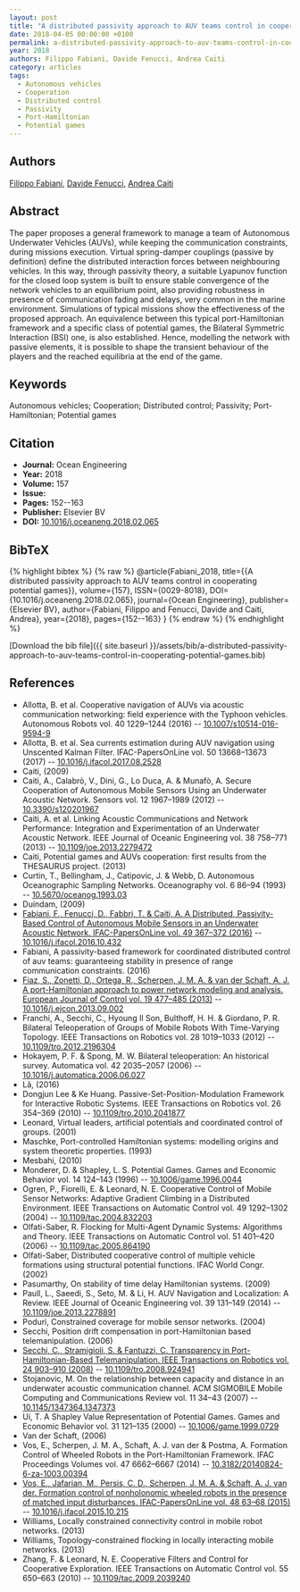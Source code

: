 ```yaml
---
layout: post
title: "A distributed passivity approach to AUV teams control in cooperating potential games"
date: 2018-04-05 00:00:00 +0100
permalink: a-distributed-passivity-approach-to-auv-teams-control-in-cooperating-potential-games
year: 2018
authors: Filippo Fabiani, Davide Fenucci, Andrea Caiti
category: articles
tags:
  - Autonomous vehicles
  - Cooperation
  - Distributed control
  - Passivity
  - Port-Hamiltonian
  - Potential games
---
```

 
## Authors
[Filippo Fabiani](authors/filippo-fabiani), [Davide Fenucci](authors/davide-fenucci), [Andrea Caiti](authors/andrea-caiti)
 
## Abstract
The paper proposes a general framework to manage a team of Autonomous Underwater Vehicles (AUVs), while keeping the communication constraints, during missions execution. Virtual spring-damper couplings (passive by definition) define the distributed interaction forces between neighbouring vehicles. In this way, through passivity theory, a suitable Lyapunov function for the closed loop system is built to ensure stable convergence of the network vehicles to an equilibrium point, also providing robustness in presence of communication fading and delays, very common in the marine environment. Simulations of typical missions show the effectiveness of the proposed approach. An equivalence between this typical port-Hamiltonian framework and a specific class of potential games, the Bilateral Symmetric Interaction (BSI) one, is also established. Hence, modelling the network with passive elements, it is possible to shape the transient behaviour of the players and the reached equilibria at the end of the game.
 
## Keywords
Autonomous vehicles; Cooperation; Distributed control; Passivity; Port-Hamiltonian; Potential games
 
## Citation
- **Journal:** Ocean Engineering
- **Year:** 2018
- **Volume:** 157
- **Issue:** 
- **Pages:** 152--163
- **Publisher:** Elsevier BV
- **DOI:** [10.1016/j.oceaneng.2018.02.065](https://doi.org/10.1016/j.oceaneng.2018.02.065)
 
## BibTeX
{% highlight bibtex %}
{% raw %}
@article{Fabiani_2018,
  title={{A distributed passivity approach to AUV teams control in cooperating potential games}},
  volume={157},
  ISSN={0029-8018},
  DOI={10.1016/j.oceaneng.2018.02.065},
  journal={Ocean Engineering},
  publisher={Elsevier BV},
  author={Fabiani, Filippo and Fenucci, Davide and Caiti, Andrea},
  year={2018},
  pages={152--163}
}
{% endraw %}
{% endhighlight %}
 
[Download the bib file]({{ site.baseurl }}/assets/bib/a-distributed-passivity-approach-to-auv-teams-control-in-cooperating-potential-games.bib)
 
## References
- Allotta, B. et al. Cooperative navigation of AUVs via acoustic communication networking: field experience with the Typhoon vehicles. Autonomous Robots vol. 40 1229–1244 (2016) -- [10.1007/s10514-016-9594-9](https://doi.org/10.1007/s10514-016-9594-9)
- Allotta, B. et al. Sea currents estimation during AUV navigation using Unscented Kalman Filter. IFAC-PapersOnLine vol. 50 13668–13673 (2017) -- [10.1016/j.ifacol.2017.08.2528](https://doi.org/10.1016/j.ifacol.2017.08.2528)
- Caiti, (2009)
- Caiti, A., Calabrò, V., Dini, G., Lo Duca, A. & Munafò, A. Secure Cooperation of Autonomous Mobile Sensors Using an Underwater Acoustic Network. Sensors vol. 12 1967–1989 (2012) -- [10.3390/s120201967](https://doi.org/10.3390/s120201967)
- Caiti, A. et al. Linking Acoustic Communications and Network Performance: Integration and Experimentation of an Underwater Acoustic Network. IEEE Journal of Oceanic Engineering vol. 38 758–771 (2013) -- [10.1109/joe.2013.2279472](https://doi.org/10.1109/joe.2013.2279472)
- Caiti, Potential games and AUVs cooperation: first results from the THESAURUS project. (2013)
- Curtin, T., Bellingham, J., Catipovic, J. & Webb, D. Autonomous Oceanographic Sampling Networks. Oceanography vol. 6 86–94 (1993) -- [10.5670/oceanog.1993.03](https://doi.org/10.5670/oceanog.1993.03)
- Duindam, (2009)
- [Fabiani, F., Fenucci, D., Fabbri, T. & Caiti, A. A Distributed, Passivity-Based Control of Autonomous Mobile Sensors in an Underwater Acoustic Network. IFAC-PapersOnLine vol. 49 367–372 (2016)](a-distributed-passivity-based-control-of-autonomous-mobile-sensors-in-an-underwater-acoustic-network) -- [10.1016/j.ifacol.2016.10.432](https://doi.org/10.1016/j.ifacol.2016.10.432)
- Fabiani, A passivity-based framework for coordinated distributed control of auv teams: guaranteeing stability in presence of range communication constraints. (2016)
- [Fiaz, S., Zonetti, D., Ortega, R., Scherpen, J. M. A. & van der Schaft, A. J. A port-Hamiltonian approach to power network modeling and analysis. European Journal of Control vol. 19 477–485 (2013)](a-port-hamiltonian-approach-to-power-network-modeling-and-analysis) -- [10.1016/j.ejcon.2013.09.002](https://doi.org/10.1016/j.ejcon.2013.09.002)
- Franchi, A., Secchi, C., Hyoung Il Son, Bulthoff, H. H. & Giordano, P. R. Bilateral Teleoperation of Groups of Mobile Robots With Time-Varying Topology. IEEE Transactions on Robotics vol. 28 1019–1033 (2012) -- [10.1109/tro.2012.2196304](https://doi.org/10.1109/tro.2012.2196304)
- Hokayem, P. F. & Spong, M. W. Bilateral teleoperation: An historical survey. Automatica vol. 42 2035–2057 (2006) -- [10.1016/j.automatica.2006.06.027](https://doi.org/10.1016/j.automatica.2006.06.027)
- Lã, (2016)
- Dongjun Lee & Ke Huang. Passive-Set-Position-Modulation Framework for Interactive Robotic Systems. IEEE Transactions on Robotics vol. 26 354–369 (2010) -- [10.1109/tro.2010.2041877](https://doi.org/10.1109/tro.2010.2041877)
- Leonard, Virtual leaders, artificial potentials and coordinated control of groups. (2001)
- Maschke, Port-controlled Hamiltonian systems: modelling origins and system theoretic properties. (1993)
- Mesbahi, (2010)
- Monderer, D. & Shapley, L. S. Potential Games. Games and Economic Behavior vol. 14 124–143 (1996) -- [10.1006/game.1996.0044](https://doi.org/10.1006/game.1996.0044)
- Ogren, P., Fiorelli, E. & Leonard, N. E. Cooperative Control of Mobile Sensor Networks: Adaptive Gradient Climbing in a Distributed Environment. IEEE Transactions on Automatic Control vol. 49 1292–1302 (2004) -- [10.1109/tac.2004.832203](https://doi.org/10.1109/tac.2004.832203)
- Olfati-Saber, R. Flocking for Multi-Agent Dynamic Systems: Algorithms and Theory. IEEE Transactions on Automatic Control vol. 51 401–420 (2006) -- [10.1109/tac.2005.864190](https://doi.org/10.1109/tac.2005.864190)
- Olfati-Saber, Distributed cooperative control of multiple vehicle formations using structural potential functions. IFAC World Congr. (2002)
- Pasumarthy, On stability of time delay Hamiltonian systems. (2009)
- Paull, L., Saeedi, S., Seto, M. & Li, H. AUV Navigation and Localization: A Review. IEEE Journal of Oceanic Engineering vol. 39 131–149 (2014) -- [10.1109/joe.2013.2278891](https://doi.org/10.1109/joe.2013.2278891)
- Poduri, Constrained coverage for mobile sensor networks. (2004)
- Secchi, Position drift compensation in port-Hamiltonian based telemanipulation. (2006)
- [Secchi, C., Stramigioli, S. & Fantuzzi, C. Transparency in Port-Hamiltonian-Based Telemanipulation. IEEE Transactions on Robotics vol. 24 903–910 (2008)](transparency-in-port-hamiltonian-based-telemanipulation) -- [10.1109/tro.2008.924941](https://doi.org/10.1109/tro.2008.924941)
- Stojanovic, M. On the relationship between capacity and distance in an underwater acoustic communication channel. ACM SIGMOBILE Mobile Computing and Communications Review vol. 11 34–43 (2007) -- [10.1145/1347364.1347373](https://doi.org/10.1145/1347364.1347373)
- Ui, T. A Shapley Value Representation of Potential Games. Games and Economic Behavior vol. 31 121–135 (2000) -- [10.1006/game.1999.0729](https://doi.org/10.1006/game.1999.0729)
- Van der Schaft, (2006)
- Vos, E., Scherpen, J. M. A., Schaft, A. J. van der & Postma, A. Formation Control of Wheeled Robots in the Port-Hamiltonian Framework. IFAC Proceedings Volumes vol. 47 6662–6667 (2014) -- [10.3182/20140824-6-za-1003.00394](https://doi.org/10.3182/20140824-6-za-1003.00394)
- [Vos, E., Jafarian, M., Persis, C. D., Scherpen, J. M. A. & Schaft, A. J. van der. Formation control of nonholonomic wheeled robots in the presence of matched input disturbances. IFAC-PapersOnLine vol. 48 63–68 (2015)](formation-control-of-nonholonomic-wheeled-robots-in-the-presence-of-matched-input-disturbances) -- [10.1016/j.ifacol.2015.10.215](https://doi.org/10.1016/j.ifacol.2015.10.215)
- Williams, Locally constrained connectivity control in mobile robot networks. (2013)
- Williams, Topology-constrained flocking in locally interacting mobile networks. (2013)
- Zhang, F. & Leonard, N. E. Cooperative Filters and Control for Cooperative Exploration. IEEE Transactions on Automatic Control vol. 55 650–663 (2010) -- [10.1109/tac.2009.2039240](https://doi.org/10.1109/tac.2009.2039240)


